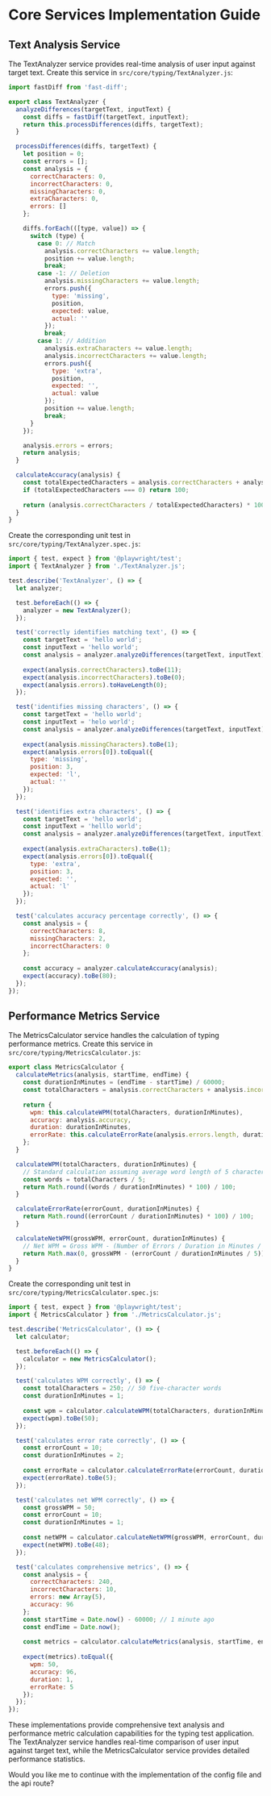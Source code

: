 # Core Services Implementation Guide

## Text Analysis Service

The TextAnalyzer service provides real-time analysis of user input against target text. Create this service in `src/core/typing/TextAnalyzer.js`:

```javascript
import fastDiff from 'fast-diff';

export class TextAnalyzer {
  analyzeDifferences(targetText, inputText) {
    const diffs = fastDiff(targetText, inputText);
    return this.processDifferences(diffs, targetText);
  }

  processDifferences(diffs, targetText) {
    let position = 0;
    const errors = [];
    const analysis = {
      correctCharacters: 0,
      incorrectCharacters: 0,
      missingCharacters: 0,
      extraCharacters: 0,
      errors: []
    };

    diffs.forEach(([type, value]) => {
      switch (type) {
        case 0: // Match
          analysis.correctCharacters += value.length;
          position += value.length;
          break;
        case -1: // Deletion
          analysis.missingCharacters += value.length;
          errors.push({
            type: 'missing',
            position,
            expected: value,
            actual: ''
          });
          break;
        case 1: // Addition
          analysis.extraCharacters += value.length;
          analysis.incorrectCharacters += value.length;
          errors.push({
            type: 'extra',
            position,
            expected: '',
            actual: value
          });
          position += value.length;
          break;
      }
    });

    analysis.errors = errors;
    return analysis;
  }

  calculateAccuracy(analysis) {
    const totalExpectedCharacters = analysis.correctCharacters + analysis.missingCharacters;
    if (totalExpectedCharacters === 0) return 100;
    
    return (analysis.correctCharacters / totalExpectedCharacters) * 100;
  }
}
```

Create the corresponding unit test in `src/core/typing/TextAnalyzer.spec.js`:

```javascript
import { test, expect } from '@playwright/test';
import { TextAnalyzer } from './TextAnalyzer.js';

test.describe('TextAnalyzer', () => {
  let analyzer;

  test.beforeEach(() => {
    analyzer = new TextAnalyzer();
  });

  test('correctly identifies matching text', () => {
    const targetText = 'hello world';
    const inputText = 'hello world';
    const analysis = analyzer.analyzeDifferences(targetText, inputText);
    
    expect(analysis.correctCharacters).toBe(11);
    expect(analysis.incorrectCharacters).toBe(0);
    expect(analysis.errors).toHaveLength(0);
  });

  test('identifies missing characters', () => {
    const targetText = 'hello world';
    const inputText = 'helo world';
    const analysis = analyzer.analyzeDifferences(targetText, inputText);
    
    expect(analysis.missingCharacters).toBe(1);
    expect(analysis.errors[0]).toEqual({
      type: 'missing',
      position: 3,
      expected: 'l',
      actual: ''
    });
  });

  test('identifies extra characters', () => {
    const targetText = 'hello world';
    const inputText = 'helllo world';
    const analysis = analyzer.analyzeDifferences(targetText, inputText);
    
    expect(analysis.extraCharacters).toBe(1);
    expect(analysis.errors[0]).toEqual({
      type: 'extra',
      position: 3,
      expected: '',
      actual: 'l'
    });
  });

  test('calculates accuracy percentage correctly', () => {
    const analysis = {
      correctCharacters: 8,
      missingCharacters: 2,
      incorrectCharacters: 0
    };
    
    const accuracy = analyzer.calculateAccuracy(analysis);
    expect(accuracy).toBe(80);
  });
});
```

## Performance Metrics Service

The MetricsCalculator service handles the calculation of typing performance metrics. Create this service in `src/core/typing/MetricsCalculator.js`:

```javascript
export class MetricsCalculator {
  calculateMetrics(analysis, startTime, endTime) {
    const durationInMinutes = (endTime - startTime) / 60000;
    const totalCharacters = analysis.correctCharacters + analysis.incorrectCharacters;
    
    return {
      wpm: this.calculateWPM(totalCharacters, durationInMinutes),
      accuracy: analysis.accuracy,
      duration: durationInMinutes,
      errorRate: this.calculateErrorRate(analysis.errors.length, durationInMinutes)
    };
  }

  calculateWPM(totalCharacters, durationInMinutes) {
    // Standard calculation assuming average word length of 5 characters
    const words = totalCharacters / 5;
    return Math.round((words / durationInMinutes) * 100) / 100;
  }

  calculateErrorRate(errorCount, durationInMinutes) {
    return Math.round((errorCount / durationInMinutes) * 100) / 100;
  }

  calculateNetWPM(grossWPM, errorCount, durationInMinutes) {
    // Net WPM = Gross WPM - (Number of Errors / Duration in Minutes / 5)
    return Math.max(0, grossWPM - (errorCount / durationInMinutes / 5));
  }
}
```

Create the corresponding unit test in `src/core/typing/MetricsCalculator.spec.js`:

```javascript
import { test, expect } from '@playwright/test';
import { MetricsCalculator } from './MetricsCalculator.js';

test.describe('MetricsCalculator', () => {
  let calculator;

  test.beforeEach(() => {
    calculator = new MetricsCalculator();
  });

  test('calculates WPM correctly', () => {
    const totalCharacters = 250; // 50 five-character words
    const durationInMinutes = 1;
    
    const wpm = calculator.calculateWPM(totalCharacters, durationInMinutes);
    expect(wpm).toBe(50);
  });

  test('calculates error rate correctly', () => {
    const errorCount = 10;
    const durationInMinutes = 2;
    
    const errorRate = calculator.calculateErrorRate(errorCount, durationInMinutes);
    expect(errorRate).toBe(5);
  });

  test('calculates net WPM correctly', () => {
    const grossWPM = 50;
    const errorCount = 10;
    const durationInMinutes = 1;
    
    const netWPM = calculator.calculateNetWPM(grossWPM, errorCount, durationInMinutes);
    expect(netWPM).toBe(48);
  });

  test('calculates comprehensive metrics', () => {
    const analysis = {
      correctCharacters: 240,
      incorrectCharacters: 10,
      errors: new Array(5),
      accuracy: 96
    };
    const startTime = Date.now() - 60000; // 1 minute ago
    const endTime = Date.now();
    
    const metrics = calculator.calculateMetrics(analysis, startTime, endTime);
    
    expect(metrics).toEqual({
      wpm: 50,
      accuracy: 96,
      duration: 1,
      errorRate: 5
    });
  });
});
```

These implementations provide comprehensive text analysis and performance metric calculation capabilities for the typing test application. The TextAnalyzer service handles real-time comparison of user input against target text, while the MetricsCalculator service provides detailed performance statistics.

Would you like me to continue with the implementation of the config file and the api route?